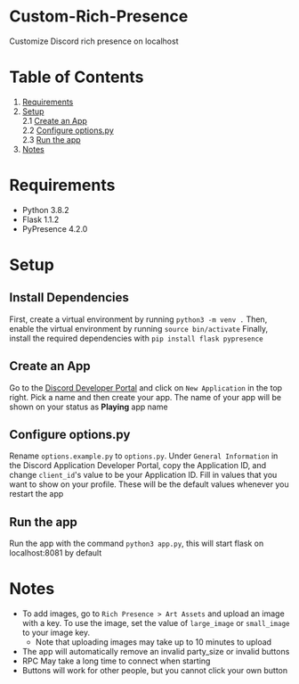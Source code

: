 # Custom-Rich-Presence
Customize Discord rich presence on localhost

Table of Contents
=================
1. [Requirements](#requirements)
2. [Setup](#setup)  
   2.1 [Create an App](#create-an-app)  
   2.2 [Configure options.py](#configure-optionspy)  
   2.3 [Run the app](#run-the-app) 
3. [Notes](#notes)

Requirements
============
- Python 3.8.2
- Flask 1.1.2
- PyPresence 4.2.0

Setup
=====
Install Dependencies
--------------------
First, create a virtual environment by running `python3 -m venv .`
Then, enable the virtual environment by running `source bin/activate`
Finally, install the required dependencies with `pip install flask pypresence`

Create an App
--------------
Go to the [Discord Developer Portal](https://www.discord.com/developers/applications) and click on `New Application` in the top right.
Pick a name and then create your app.
The name of your app will be shown on your status as **Playing** app name

Configure options.py
--------------------
Rename `options.example.py` to `options.py`.
Under `General Information` in the Discord Application Developer Portal, copy the Application ID, and change `client_id`'s value to be your Application ID.
Fill in values that you want to show on your profile.
These will be the default values whenever you restart the app

Run the app
-----------
Run the app with the command `python3 app.py`, this will start flask on localhost:8081 by default

Notes
=====
- To add images, go to `Rich Presence > Art Assets` and upload an image with a key.
To use the image, set the value of `large_image` or `small_image` to your image key.
  - Note that uploading images may take up to 10 minutes to upload  
- The app will automatically remove an invalid party_size or invalid buttons
- RPC May take a long time to connect when starting
- Buttons will work for other people, but you cannot click your own button
